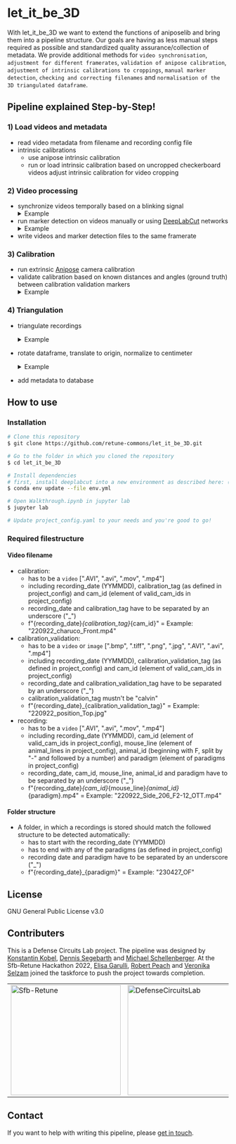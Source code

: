 # let_it_be_3D

With let_it_be_3D we want to extend the functions of aniposelib and bring them into a pipeline structure.
Our goals are having as less manual steps required as possible and standardized quality assurance/collection of metadata.
We provide additional methods for `video synchronisation`, `adjustment for different framerates`, `validation of anipose calibration`, `adjustment of intrinsic calibrations to croppings`, `manual marker detection`, `checking and correcting filenames` and `normalisation of the 3D triangulated dataframe`.


## Pipeline explained Step-by-Step!


### 1) Load videos and metadata
- read video metadata from filename and recording config file
- intrinsic calibrations
    - use anipose intrinsic calibration
    - run or load intrinsic calibration based on uncropped checkerboard videos
    adjust intrinsic calibration for video cropping
### 2) Video processing
- synchronize videos temporally based on a blinking signal 
    <details>
    <summary>Example </summary>
        <p align="left">
        <img src="https://user-images.githubusercontent.com/104254966/234807715-fede2f67-e6b0-4eef-81aa-13c16a5ffb79.png" width="350">
        </p>
    </details>
- run marker detection on videos manually or using [DeepLabCut](https://github.com/DeepLabCut/DeepLabCut) networks 
  <details>
  <summary>Example </summary>
      <p align="left">
      <img src="https://user-images.githubusercontent.com/104254966/234822304-f19d62d3-9fed-410a-8267-abd8fd43d24a.png" width="350">
      <img src="https://images.squarespace-cdn.com/content/v1/57f6d51c9f74566f55ecf271/1628250004229-KVYD7JJVHYEFDJ32L9VJ/DLClogo2021.jpg?format=1000w" width="30%">
      </p>
  </details>
- write videos and marker detection files to the same framerate

### 3) Calibration
- run extrinsic [Anipose](https://github.com/lambdaloop/aniposelib) camera calibration 
- validate calibration based on known distances and angles (ground truth) between calibration validation markers
  <details>
  <summary>Example </summary>
        This calibration validation shows the triangulated representation of a tracked rectangle, that has 90° angles at the corners.
        <p align="left">
        <img src="https://user-images.githubusercontent.com/104254966/234811649-5e22dc44-99d9-410f-9db3-191603151b4d.png" width="350">
        </p>
  </details>

### 4) Triangulation
- triangulate recordings
  <details>
  <summary>Example </summary>
    <p align="left">
    <img src="https://user-images.githubusercontent.com/104254966/234822258-5ad2815b-362e-4370-a257-4d925c14ab13.png" width="350">
    </p>
  </details>
  
- rotate dataframe, translate to origin, normalize to centimeter

  <details>
  <summary>Example </summary>
    The blue vectors were aligned to the yellow vectors succesfully.
        <p align="left">
        <img src="https://user-images.githubusercontent.com/104254966/234811752-b6c5b5af-ab71-4c10-8099-1dbd93d8c3f0.png" width="350" title="hover text">
        </p>
  </details>
    
- add metadata to database


## How to use
### Installation
```bash
# Clone this repository
$ git clone https://github.com/retune-commons/let_it_be_3D.git

# Go to the folder in which you cloned the repository
$ cd let_it_be_3D

# Install dependencies
# first, install deeplabcut into a new environment as described here: (https://deeplabcut.github.io/DeepLabCut/docs/installation.html)
$ conda env update --file env.yml 

# Open Walkthrough.ipynb in jupyter lab
$ jupyter lab

# Update project_config.yaml to your needs and you're good to go!
```


### Required filestructure

#### Video filename

  - calibration:
    - has to be a `video` [".AVI", ".avi", ".mov", ".mp4"]
    - including recording_date (YYMMDD), calibration_tag (as defined
    in project_config) and cam_id (element of valid_cam_ids in
    project_config)
    - recording_date and calibration_tag have to be separated by an
    underscore ("_")
    - f"{recording_date}_{calibration_tag}_{cam_id}" =
    Example: "220922_charuco_Front.mp4"
  - calibration_validation:
    - has to be a `video` or `image` [".bmp", ".tiff", ".png", ".jpg",
    ".AVI", ".avi", ".mp4"]
    - including recording_date (YYMMDD), calibration_validation_tag
    (as defined in project_config) and cam_id (element of valid_cam_ids
    in project_config)
    - recording_date and calibration_validation_tag have to be separated
    by an underscore ("_")
    - calibration_validation_tag mustn't be "calvin"
    - f"{recording_date}_{calibration_validation_tag}" =
    Example: "220922_position_Top.jpg"
  - recording:
    - has to be a `video` [".AVI", ".avi", ".mov", ".mp4"]
    - including recording_date (YYMMDD),
    cam_id (element of valid_cam_ids in project_config),
    mouse_line (element of animal_lines in project_config),
    animal_id (beginning with F, split by "-" and followed by a number)
    and paradigm (element of paradigms in project_config)
    - recording_date, cam_id, mouse_line, animal_id and paradigm have to be separated by an underscore ("_")
    - f"{recording_date}_{cam_id}_{mouse_line}_{animal_id}_{paradigm}.mp4" =
    Example: "220922_Side_206_F2-12_OTT.mp4"

#### Folder structure 

  - A folder, in which a recordings is stored should match the followed structure to be 
    detected automatically:
    - has to start with the recording_date (YYMMDD)
    - has to end with any of the paradigms (as defined in project_config)
    - recording date and paradigm have to be separated by an underscore ("_")
    - f"{recording_date}_{paradigm}" = 
    Example: "230427_OF"
    

## License
GNU General Public License v3.0

## Contributers
This is a Defense Circuits Lab project. The pipeline was designed by [Konstantin Kobel](https://github.com/KonKob), [Dennis Segebarth](https://github.com/DSegebarth) and [Michael Schellenberger](https://github.com/MSchellenberger).
At the Sfb-Retune Hackathon 2022, [Elisa Garulli](https://github.com/ELGarulli), [Robert Peach](https://github.com/peach-lucien) and [Veronika Selzam](https://github.com/vselzam)
joined the taskforce to push the project towards completion. 

<table>
<tr>
<td>
    <a href="https://sfb-retune.de/"> 
        <img src="https://sfb-retune.de/images/logo-retune.svg" alt="Sfb-Retune" style="width: 250px;"/>
    </a>
</td> 
<td>
    <a href="https://www.defense-circuits-lab.com/"> 
        <img src="https://static.wixstatic.com/media/547baf_87ffe507a5004e29925dbeb65fe110bb~mv2.png/v1/fill/w_406,h_246,al_c,q_85,usm_0.66_1.00_0.01,enc_auto/LabLogo3black.png" alt="DefenseCircuitsLab" style="width: 250px;"/>
    </a>
</td>
</tr>
</table>

## Contact
If you want to help with writing this pipeline, please <a href = "mailto: schellenb_m1@ukw.de">get in touch</a>.
